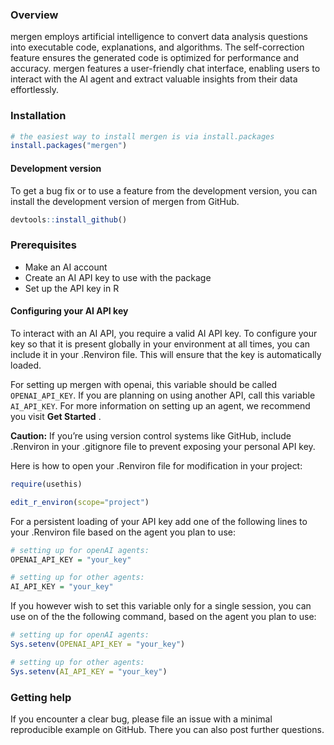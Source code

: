 
<!-- README.md is generated from README.Rmd. Please edit that file -->

### Overview

mergen employs artificial intelligence to convert data analysis
questions into executable code, explanations, and algorithms. The
self-correction feature ensures the generated code is optimized for
performance and accuracy. mergen features a user-friendly chat
interface, enabling users to interact with the AI agent and extract
valuable insights from their data effortlessly.

### Installation

``` r
# the easiest way to install mergen is via install.packages
install.packages("mergen")
```

#### Development version

To get a bug fix or to use a feature from the development version, you
can install the development version of mergen from GitHub.

``` r
devtools::install_github()
```

### Prerequisites

- Make an AI account
- Create an AI API key to use with the package
- Set up the API key in R

#### Configuring your AI API key

To interact with an AI API, you require a valid AI API key. To configure
your key so that it is present globally in your environment at all
times, you can include it in your .Renviron file. This will ensure that
the key is automatically loaded.

For setting up mergen with openai, this variable should be called
`OPENAI_API_KEY`. If you are planning on using another API, call this
variable `AI_API_KEY`. For more information on setting up an agent, we
recommend you visit **Get Started** .

**Caution:** If you’re using version control systems like GitHub,
include .Renviron in your .gitignore file to prevent exposing your
personal API key.

Here is how to open your .Renviron file for modification in your
project:

``` r
require(usethis)

edit_r_environ(scope="project")
```

For a persistent loading of your API key add one of the following lines
to your .Renviron file based on the agent you plan to use:

``` r
# setting up for openAI agents:
OPENAI_API_KEY = "your_key"

# setting up for other agents:
AI_API_KEY = "your_key"
```

If you however wish to set this variable only for a single session, you
can use on of the the following command, based on the agent you plan to
use:

``` r
# setting up for openAI agents:
Sys.setenv(OPENAI_API_KEY = "your_key")

# setting up for other agents:
Sys.setenv(AI_API_KEY = "your_key")
```

### Getting help

If you encounter a clear bug, please file an issue with a minimal
reproducible example on GitHub. There you can also post further
questions.
